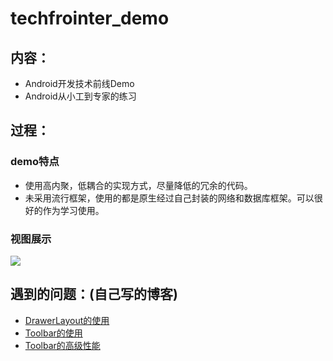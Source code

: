 # techfrointer_demo
## 内容：
- Android开发技术前线Demo
- Android从小工到专家的练习

## 过程：

### demo特点
- 使用高内聚，低耦合的实现方式，尽量降低的冗余的代码。
- 未采用流行框架，使用的都是原生经过自己封装的网络和数据库框架。可以很好的作为学习使用。

### 视图展示
![](https://github.com/newbiechen1024/techfrointer_demo/blob/develop/display/show_techfrontier.gif)

## 遇到的问题：(自己写的博客)
- [DrawerLayout的使用](http://blog.csdn.net/chen19960724/article/details/52503830)
- [Toolbar的使用](http://blog.csdn.net/chen19960724/article/details/52504515)
- [Toolbar的高级性能](http://blog.csdn.net/chen19960724/article/details/52516169)
